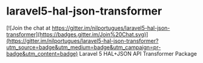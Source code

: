 # laravel5-hal-json-transformer

[![Join the chat at https://gitter.im/nilportugues/laravel5-hal-json-transformer](https://badges.gitter.im/Join%20Chat.svg)](https://gitter.im/nilportugues/laravel5-hal-json-transformer?utm_source=badge&utm_medium=badge&utm_campaign=pr-badge&utm_content=badge)
Laravel 5 HAL+JSON API Transformer Package
